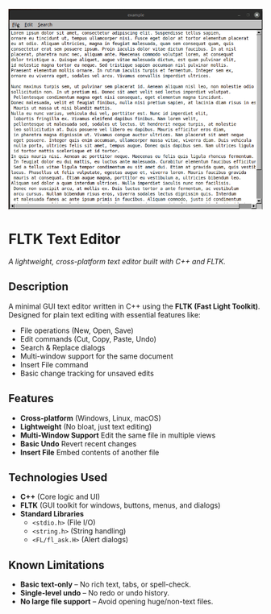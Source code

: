 ![Demo of the editor in action](assets/example.gif)
# FLTK Text Editor  
*A lightweight, cross-platform text editor built with C++ and FLTK.*  


##  Description  
A minimal GUI text editor written in C++ using the **FLTK (Fast Light Toolkit)**. Designed for plain text editing with essential features like:  
- File operations (New, Open, Save)  
- Edit commands (Cut, Copy, Paste, Undo)  
- Search & Replace dialogs  
- Multi-window support for the same document  
- Insert File command  
- Basic change tracking for unsaved edits  

##  Features  
- **Cross-platform** (Windows, Linux, macOS)  
- **Lightweight** (No bloat, just text editing)  
- **Multi-Window Support** Edit the same file in multiple views  
- **Basic Undo** Revert recent changes  
- **Insert File** Embed contents of another file  

##  Technologies Used  
- **C++** (Core logic and UI)  
- **FLTK** (GUI toolkit for windows, buttons, menus, and dialogs)  
- **Standard Libraries**  
  - `<stdio.h>` (File I/O)  
  - `<string.h>` (String handling)  
  - `<FL/fl_ask.H>` (Alert dialogs)  

##  Known Limitations  
- **Basic text-only** – No rich text, tabs, or spell-check.  
- **Single-level undo** – No redo or undo history.  
- **No large file support** – Avoid opening huge/non-text files.  
